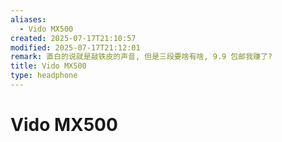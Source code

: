 ```yaml
---
aliases:
  - Vido MX500
created: 2025-07-17T21:10:57
modified: 2025-07-17T21:12:01
remark: 直白的说就是敲铁皮的声音, 但是三段要啥有啥, 9.9 包邮我赚了?
title: Vido MX500
type: headphone
---
```


# Vido MX500

